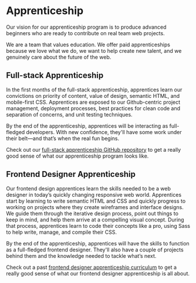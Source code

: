 # Apprenticeship

Our vision for our apprenticeship program is to produce advanced beginners who are ready to contribute on real team web projects.

We are a team that values education. We offer paid apprenticeships because we love what we do, we want to help create new talent, and we genuinely care about the future of the web.
## Full-stack Apprenticeship

In the first months of the full-stack apprenticeship, apprentices learn our convictions on priority of content, value of design, semantic HTML, and mobile-first CSS. Apprentices are exposed to our Github-centric project management, deployment processes, best practices for clean code and separation of concerns, and unit testing techniques.

By the end of the apprenticeship, apprentices will be interacting as full-fledged developers. With new confidence, they'll have some work under their belt—and that’s when the real fun begins.

Check out our [full-stack apprenticeship GitHub repository](https://github.com/sparkbox/apprenticeships) to get a really good sense of what our apprenticeship program looks like.

## Frontend Designer Apprenticeship

Our frontend design apprentices learn the skills needed to be a web designer in today’s quickly changing responsive web world. Apprentices start by learning to write semantic HTML and CSS and quickly progress to working on projects where they create wireframes and interface designs. We guide them through the iterative design process, point out things to keep in mind, and help them arrive at a compelling visual concept. During that process, apprentices learn to code their concepts like a pro, using Sass to help write, manage, and compile their CSS.

By the end of the apprenticeship, apprentices will have the skills to function as a full-fledged frontend designer. They'll also have a couple of projects behind them and the knowledge needed to tackle what’s next.

Check out a past [frontend designer apprenticeship curriculum](https://docs.google.com/document/d/1Xhe2M9yrif1uaE96DJcF1FXdsANLwjyro7Gf9vVnZz4/edit?usp=sharing) to get a really good sense of what our frontend designer apprenticeship is all about.
